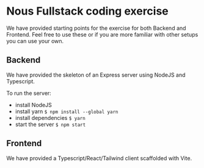 # Nous Fullstack coding exercise

We have provided starting points for the exercise for both Backend and Frontend. Feel free to use these or if you are more familiar with other setups you can use your own.

## Backend

We have provided the skeleton of an Express server using NodeJS and Typescript.

To run the server:

- install NodeJS
- install yarn `$ npm install --global yarn`
- install dependencies `$ yarn`
- start the server `$ npm start`

## Frontend

We have provided a Typescript/React/Tailwind client scaffolded with Vite.
